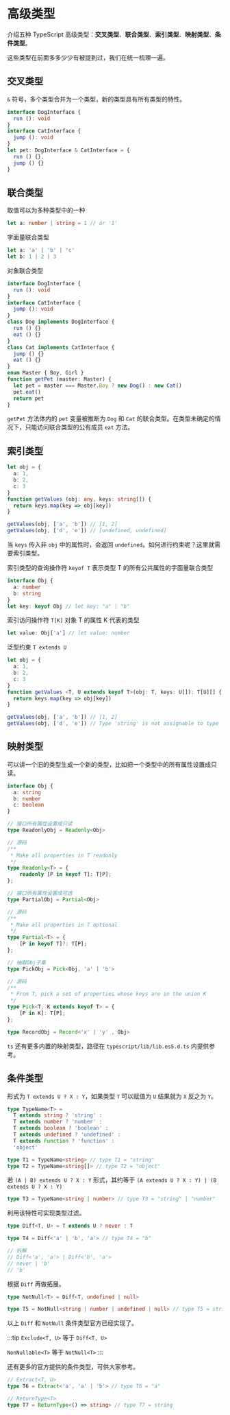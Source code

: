 # 高级类型

介绍五种 TypeScript 高级类型：**交叉类型**、**联合类型**、**索引类型**、**映射类型**、**条件类型**。

这些类型在前面多多少少有被提到过，我们在统一梳理一遍。

## 交叉类型

`&` 符号，多个类型合并为一个类型，新的类型具有所有类型的特性。

```ts
interface DogInterface {
  run (): void
}
interface CatInterface {
  jump (): void
}
let pet: DogInterface & CatInterface = {
  run () {},
  jump () {}
}
```

## 联合类型

取值可以为多种类型中的一种

```ts
let a: number | string = 1 // or '1'
```

字面量联合类型

```ts
let a: 'a' | 'b' | 'c'
let b: 1 | 2 | 3
```

对象联合类型

```ts
interface DogInterface {
  run (): void
}
interface CatInterface {
  jump (): void
}
class Dog implements DogInterface {
  run () {}
  eat () {}
}
class Cat implements CatInterface {
  jump () {}
  eat () {}
}
enum Master { Boy, Girl }
function getPet (master: Master) {
  let pet = master === Master.Boy ? new Dog() : new Cat()
  pet.eat()
  return pet
}
```

`getPet` 方法体内的 `pet` 变量被推断为 `Dog` 和 `Cat` 的联合类型。在类型未确定的情况下，只能访问联合类型的公有成员 `eat` 方法。

## 索引类型

```ts
let obj = {
  a: 1,
  b: 2,
  c: 3
}
function getValues (obj: any, keys: string[]) {
  return keys.map(key => obj[key])
}

getValues(obj, ['a', 'b']) // [1, 2]
getValues(obj, ['d', 'e']) // [undefined, undefined]
```

当 `keys` 传入非 `obj` 中的属性时，会返回 `undefined`。如何进行约束呢？这里就需要索引类型。

索引类型的查询操作符 `keyof T` 表示类型 T 的所有公共属性的字面量联合类型

```ts
interface Obj {
  a: number
  b: string
}
let key: keyof Obj // let key: "a" | "b"
```

索引访问操作符 `T[K]` 对象 T 的属性 K 代表的类型

```ts
let value: Obj['a'] // let value: number
```

泛型约束 `T extends U`

```ts
let obj = {
  a: 1,
  b: 2,
  c: 3
}
function getValues <T, U extends keyof T>(obj: T, keys: U[]): T[U][] {
  return keys.map(key => obj[key])
}

getValues(obj, ['a', 'b']) // [1, 2]
getValues(obj, ['d', 'e']) // Type 'string' is not assignable to type '"a" | "b" | "c"'.
```

## 映射类型

可以讲一个旧的类型生成一个新的类型，比如把一个类型中的所有属性设置成只读。

```ts
interface Obj {
  a: string
  b: number
  c: boolean
}

// 接口所有属性设置成只读
type ReadonlyObj = Readonly<Obj>

// 源码
/**
 * Make all properties in T readonly
 */
type Readonly<T> = {
    readonly [P in keyof T]: T[P];
};

// 接口所有属性设置成可选
type PartialObj = Partial<Obj>

// 源码
/**
 * Make all properties in T optional
 */
type Partial<T> = {
    [P in keyof T]?: T[P];
};

// 抽取Obj子集
type PickObj = Pick<Obj, 'a' | 'b'>

// 源码
/**
 * From T, pick a set of properties whose keys are in the union K
 */
type Pick<T, K extends keyof T> = {
    [P in K]: T[P];
};

type RecordObj = Record<'x' | 'y' , Obj>
```

`ts` 还有更多内置的映射类型，路径在 `typescript/lib/lib.es5.d.ts` 内提供参考。

## 条件类型

形式为 `T extends U ? X : Y`，如果类型 `T` 可以赋值为 `U` 结果就为 `X` 反之为 `Y`。

```ts
type TypeName<T> =
  T extends string ? 'string' :
  T extends number ? 'number' :
  T extends boolean ? 'boolean' :
  T extends undefined ? 'undefined' :
  T extends Function ? 'function' :
  'object'

type T1 = TypeName<string> // type T1 = "string"
type T2 = TypeName<string[]> // type T2 = "object"
```

若 `(A | B) extends U ? X : Y` 形式，其约等于 `(A extends U ? X : Y) | (B extends U ? X : Y)`

```ts
type T3 = TypeName<string | number> // type T3 = "string" | "number"
```

利用该特性可实现类型过滤。

```ts
type Diff<T, U> = T extends U ? never : T

type T4 = Diff<'a' | 'b', 'a'> // type T4 = "b"

// 拆解
// Diff<'a', 'a'> | Diff<'b', 'a'>
// never | 'b'
// 'b'
```

根据 `Diff` 再做拓展。

```ts
type NotNull<T> = Diff<T, undefined | null>

type T5 = NotNull<string | number | undefined | null> // type T5 = string | number
```

以上 `Diff` 和 `NotNull` 条件类型官方已经实现了。

:::tip
`Exclude<T, U>` 等于 `Diff<T, U>`

`NonNullable<T>` 等于 `NotNull<T>`
:::

还有更多的官方提供的条件类型，可供大家参考。

```ts
// Extract<T, U>
type T6 = Extract<'a', 'a' | 'b'> // type T6 = "a"

// ReturnType<T>
type T7 = ReturnType<() => string> // type T7 = string
```